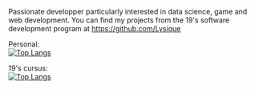 Passionate developper particularly interested in data science, game and web development. 
You can find my projects from the 19's software development program at https://github.com/Lysique

Personal:  
[![Top Langs](https://github-readme-stats.vercel.app/api/top-langs/?username=tamighi)](https://github.com/anuraghazra/github-readme-stats)

19's cursus:  
[![Top Langs](https://github-readme-stats.vercel.app/api/top-langs/?username=Lysique)](https://github.com/anuraghazra/github-readme-stats)

<!---
tamighi/tamighi is a ✨ special ✨ repository because its `README.md` (this file) appears on your GitHub profile.
You can click the Preview link to take a look at your changes.
--->
